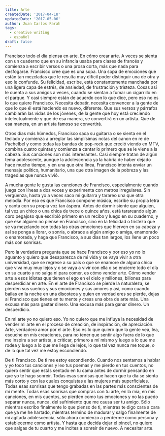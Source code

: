 ```yaml
---
title: Arte
createdDate: '2017-04-18'
updatedDate: '2017-05-06'
author: Juan Carlos Farah
tags:
  - creative writing
  - español
draft: false
---
```


Francisco todo el día piensa en arte. En cómo crear arte. A veces se sienta con
un cuaderno que en su infancia usaba para clases de francés y comienza a
escribir versos o una prosa corta, más que nada para desfogarse. Francisco cree
que es una sopa. Una sopa de emociones que están tan mezcladas que le resulta
muy difícil poder distinguir una de otra y eso le confunde. Su felicidad,
escribe, está constantemente manchada por una ligera capa de estrés, de
ansiedad, de frustración y tristeza. Cosas así le cuenta a sus amigos a veces,
cuando se sientan a fumar un cigarrillo en el parque. Y casi siempre están de
acuerdo con lo que dice, pero eso no es lo que quiere Francisco. Necesita
debatir, necesita convencer a la gente de que lo que él está haciendo es nuevo,
diferente. Que sus versos y párrafos cambiarán las vidas de los jóvenes, de la
gente que hoy está creciendo intelectualmente y que de esa manera, se convertirá
en un artista. Que de esa manera, en un artista famoso se convertirá.

Otros días más húmedos, Francisco saca su guitarra o se sienta en el teclado y
comienza a arreglar las simplísimas notas del canon en re de Pachelbel y como
todas las bandas de pop-rock que creció viendo en MTV, combina cuatro quintas y
comienza a cantar lo primero que se le viene a la cabeza. Sus canciones son más
interesantes. Casi siempre tratan de algún tema adolescente, aunque la
adolescencia ya la habría de haber dejado hace mucho tiempo, y en una que otra
línea, Francisco intenta enviar un mensaje político, humanitario, una que otra
imagen de la pobreza y las tragedias que nunca vivió.

A mucha gente le gusta las canciones de Francisco, especialmente cuando juega
con líneas a dos voces y experimenta con metros irregulares. Sin vergüenza,
hasta yo a veces saco mi guitarra y tarareo una que otra melodía. Por eso es que
Francisco compone música, escribe su propia letra y canta con su propia voz tan
áspera. Antes de dormir siente que alguien, tal vez un chico o una chica de
trece o quince años, está tarareando algún coro pegajoso que escribió primero en
un recibo y luego en su cuaderno, y que ese alguien no piense en Francisco, sino
en la felicidad o tristeza que se va mezclando con todas las otras emociones que
hierven en su cabeza y así se ponga a llorar, o sonría, o abrace a algún amigo o
amiga, enamorado o enamorada, y haga que Francisco, a sus días tan largos, los
llene un poco más con sonrisas.

Pero la verdadera pregunta que se hace Francisco y por eso yo no lo aguanto y
quiero que desaparezca de mi vida y se vaya vivir a otra universidad, que se
regrese a su país o que se enamore de alguna chica que viva muy muy lejos y o se
vaya a vivir con ella o se encierre todo el día en su cuarto y no salga ni para
comer, es cómo vender arte. Cómo vender arte a esos idiotas que tienen el ego en
el cielo y millones, billones para desperdiciar en arte. En el arte de Francisco
se pierde la naturaleza, se pierden sus sueños y sus emociones y sus amores y
así, como cuando bailas en la noche en una discoteca y quien en verdad eres se
pierde, dejas al Francisco que tienes en tu mente y creas una obra de arte más.
Una excusa más para gastar dinero. Una excusa más para ganar dinero. Un
desperdicio.

En mi arte yo no quiero eso. Yo no quiero que me influya la necesidad de vender
mi arte en el proceso de creación, de inspiración, de apreciación. Arte,
verdadero amor por el arte. Eso es lo que quiero que la gente vea, lea, escuche
en mis creaciones, para no tener que sentir algo fuera de lo que me inspira a
ser artista, a criticar, primero a mí mismo y luego a lo que me rodea y luego a
lo que me llega de lejos, lo que tal vez nunca me toque, o de lo que tal vez me
estoy escondiendo.

De ti Francisco. De ti me estoy escondiendo. Cuando nos sentamos a hablar y yo
toco tus canciones y leo tus poemas y me pierdo en tus cuentos, no quiero sentir
que estás sentado en tu cama antes de dormir pensando en que yo te hago sonreír.
Todas esas sonrisas que hacen que tu día se sienta más corto y con las cuales
conquistas a las mujeres más superficiales. Todas esas sonrisas que tengo
grabadas en las partes más conscientes de mi mente. Todas esas sonrisas que
compras con tu arte, en la mía, en mis canciones, en mis cuentos, se pierden
como tus emociones y no las puedo separar nunca, nunca, del sufrimiento que me
causa ser tu amigo. Sólo mientras escribo finalmente lo que pienso de ti,
mientras te digo cara a cara que ya me he hartado, mientras termino de madurar
y salgo finalmente de mi agitada adolescencia, sólo ahora comienzo a perderme
como persona y establecerme como artista. Y hasta que decida dejar el pincel, no
quiero que salgas de tu cuarto y me incites a sonreír de nuevo. A necesitar
arte.
